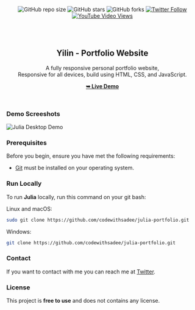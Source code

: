 <div align="center">
  
  ![GitHub repo size](https://img.shields.io/github/repo-size/codewithsadee/julia-portfolio)
  ![GitHub stars](https://img.shields.io/github/stars/codewithsadee/julia-portfolio?style=social)
  ![GitHub forks](https://img.shields.io/github/forks/codewithsadee/julia-portfolio?style=social)
[![Twitter Follow](https://img.shields.io/twitter/follow/codewithsadee_?style=social)](https://twitter.com/intent/follow?screen_name=codewithsadee_)
  [![YouTube Video Views](https://img.shields.io/youtube/views/wjqiFCTssTI?style=social)](https://youtu.be/wjqiFCTssTI)

  <br />
  <br />

  <h2 align="center">Yilin - Portfolio Website</h2>

  A fully responsive personal portfolio website, <br />Responsive for all devices, build using HTML, CSS, and JavaScript.

  <a href="https://codewithsadee.github.io/julia-portfolio/"><strong>➥ Live Demo</strong></a>

</div>

<br />

### Demo Screeshots

![Julia Desktop Demo](./readme-images/desktop.png "Desktop Demo")

### Prerequisites

Before you begin, ensure you have met the following requirements:

* [Git](https://git-scm.com/downloads "Download Git") must be installed on your operating system.

### Run Locally

To run **Julia** locally, run this command on your git bash:

Linux and macOS:

```bash
sudo git clone https://github.com/codewithsadee/julia-portfolio.git
```

Windows:

```bash
git clone https://github.com/codewithsadee/julia-portfolio.git
```

### Contact

If you want to contact with me you can reach me at [Twitter](https://www.twitter.com/codewithsadee).

### License

This project is **free to use** and does not contains any license.
